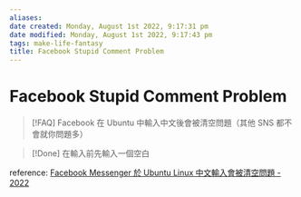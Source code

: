 ```yaml
---
aliases: 
date created: Monday, August 1st 2022, 9:17:31 pm
date modified: Monday, August 1st 2022, 9:17:43 pm
tags: make-life-fantasy 
title: Facebook Stupid Comment Problem
---
```


# Facebook Stupid Comment Problem

> [!FAQ]
> Facebook 在 Ubuntu 中輸入中文後會被清空問題（其他 SNS 都不會就你問題多）

> [!Done]
> 在輸入前先輸入一個空白

reference: [Facebook Messenger 於 Ubuntu Linux 中文輸入會被清空問題 - 2022](https://blog.longwin.com.tw/2022/04/facebook-messenger-ubuntu-linux-chinese-input-clean-2022/)

